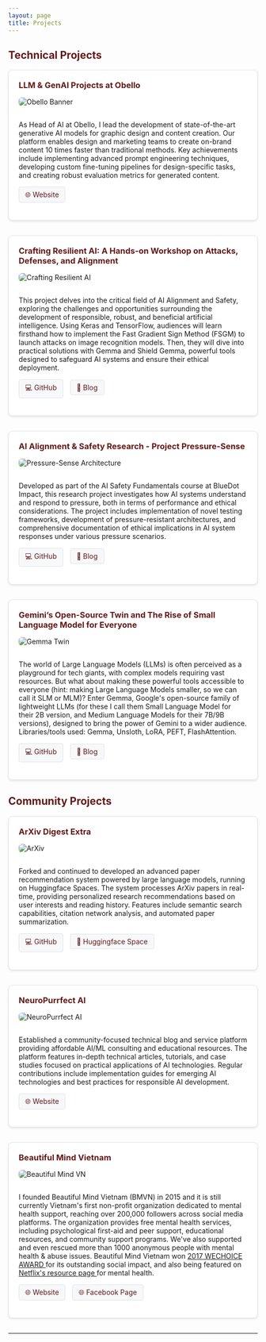 ```yaml
---
layout: page
title: Projects
---
```


<style>
.project-card {
    border: 1px solid #e1e4e8;
    border-radius: 8px;
    padding: 20px;
    margin-bottom: 30px;
    background: white;
    box-shadow: 0 2px 4px rgba(0,0,0,0.1);
}

.project-card img {
    max-width: 100%;
    height: auto;
    border-radius: 6px;
    margin-bottom: 15px;
}

.project-header {
    display: flex;
    align-items: flex-start;
    margin-bottom: 15px;
}

.project-logo {
    width: 60px;
    height: 60px;
    margin-right: 15px;
    border-radius: 8px;
}

.project-title {
    color: #631919;
    margin: 0;
}

.project-links {
    margin: 15px 0;
}

.project-links a {
    display: inline-block;
    padding: 6px 12px;
    margin-right: 10px;
    border-radius: 4px;
    background-color: #f6f8fa;
    color: #631919;
    text-decoration: none;
    font-size: 14px;
    border: 1px solid #e1e4e8;
}

.project-links a:hover {
    background-color: #631919;
    color: white;
}

h1, h2 { color: #631919; }
h3 { color: #7d3f3f; }
</style>

## Technical Projects

<div class="project-card">
    <div class="project-header">
        <h3 class="project-title">LLM & GenAI Projects at Obello</h3>
    </div>
    <img src="/assets/img/obello_banner.png" alt="Obello Banner">
    <p>As Head of AI at Obello, I lead the development of state-of-the-art generative AI models for graphic design and content creation. Our platform enables design and marketing teams to create on-brand content 10 times faster than traditional methods. Key achievements include implementing advanced prompt engineering techniques, developing custom fine-tuning pipelines for design-specific tasks, and creating robust evaluation metrics for generated content.</p>
    <div class="project-links">
        <a href="https://www.obello.com">🌐 Website</a>
    </div>
</div>

<div class="project-card">
    <div class="project-header">
        <h3 class="project-title">Crafting Resilient AI: A Hands-on Workshop on Attacks, Defenses, and Alignment
</h3>
    </div>
    <img src="/assets/img/resilient ai.jpg" alt="Crafting Resilient AI">
    <p>This project delves into the critical field of AI Alignment and Safety, exploring the challenges and opportunities surrounding the development of responsible, robust, and beneficial artificial intelligence. Using Keras and TensorFlow, audiences will learn firsthand how to implement the Fast Gradient Sign Method (FSGM) to launch attacks on image recognition models. Then,  they will dive into practical solutions with Gemma and Shield Gemma, powerful tools designed to safeguard AI systems and ensure their ethical deployment.</p>
    <div class="project-links">
        <a href="https://github.com/linhkid/GDG-DevFest-Codelab-24">💻 GitHub</a>
        <a href="https://neuropurrfectai.substack.com/p/crafting-resilient-ai-a-hands-on">📄 Blog</a>
    </div>
</div>

<div class="project-card">
    <div class="project-header">
        <h3 class="project-title">AI Alignment & Safety Research - Project Pressure-Sense</h3>
    </div>
    <img src="/assets/img/ai_alignment_24.jpg" alt="Pressure-Sense Architecture">
    <p>Developed as part of the AI Safety Fundamentals course at BlueDot Impact, this research project investigates how AI systems understand and respond to pressure, both in terms of performance and ethical considerations. The project includes implementation of novel testing frameworks, development of pressure-resistant architectures, and comprehensive documentation of ethical implications in AI system responses under various pressure scenarios.</p>
    <div class="project-links">
        <a href="https://github.com/linhkid/project-pressure-sense">💻 GitHub</a>
        <a href="https://neuropurrfectai.substack.com/p/navigating-the-complexities-of-ai">📄 Blog</a>
    </div>
</div>

<div class="project-card">
    <div class="project-header">
        <h3 class="project-title">Gemini’s Open-Source Twin and The Rise of Small Language Model for Everyone</h3>
    </div>
    <img src="/assets/img/gemma_twin.jpg" alt="Gemma Twin">
    <p>The world of Large Language Models (LLMs) is often perceived as a playground for tech giants, with complex models requiring vast resources. But what about making these powerful tools accessible to everyone (hint: making Large Language Models smaller, so we can call it SLM or MLM)? Enter Gemma, Google's open-source family of lightweight LLMs (for these I call them Small Language Model for their 2B version, and Medium Language Models for their 7B/9B versions), designed to bring the power of Gemini to a wider audience. Libraries/tools used: Gemma, Unsloth, LoRA, PEFT, FlashAttention.</p>
    <div class="project-links">
        <a href="https://github.com/linhkid/GDG-DevFest-Codelab-24">💻 GitHub</a>
        <a href="https://neuropurrfectai.substack.com/p/crafting-resilient-ai-a-hands-on">📄 Blog</a>
    </div>
</div>

## Community Projects

<div class="project-card">
    <div class="project-header">
        <h3 class="project-title">ArXiv Digest Extra</h3>
    </div>
    <img src="/assets/img/arxiv.jpeg" alt="ArXiv">
    <p>Forked and continued to developed an advanced paper recommendation system powered by large language models, running on Huggingface Spaces. The system processes ArXiv papers in real-time, providing personalized research recommendations based on user interests and reading history. Features include semantic search capabilities, citation network analysis, and automated paper summarization.</p>
    <div class="project-links">
       <a href="https://github.com/linhkid/ArxivDigest-extra">💻 GitHub</a>
       <a href="https://huggingface.co/spaces/linhkid91/ArxivDigest-extra">🤗 Huggingface Space</a>
    </div>
</div>

<div class="project-card">
    <div class="project-header">
        <h3 class="project-title">NeuroPurrfect AI</h3>
    </div>
    <img src="/assets/img/NPA.png" alt="NeuroPurrfect AI">
    <p>Established a community-focused technical blog and service platform providing affordable AI/ML consulting and educational resources. The platform features in-depth technical articles, tutorials, and case studies focused on practical applications of AI technologies. Regular contributions include implementation guides for emerging AI technologies and best practices for responsible AI development.</p>
    <div class="project-links">
        <a href="https://neuropurrfectai.substack.com/">🌐 Website</a>
    </div>
</div>


<div class="project-card">
    <div class="project-header">
        <h3 class="project-title">Beautiful Mind Vietnam</h3>
    </div>
    <img src="/assets/img/bmvn.webp" alt="Beautiful Mind VN">
    <p>I founded Beautiful Mind Vietnam (BMVN) in 2015 and it is still currently Vietnam's first non-profit organization dedicated to mental health support, reaching over 200,000 followers across social media platforms. The organization provides free mental health services, including psychological first-aid and peer support, educational resources, and community support programs. We've also supported and even rescued more than 1000 anonymous people with mental health & abuse issues. Beautiful Mind Vietnam won <a href="http://2017.wechoice.vn/de-cu-hang-muc-doi-song-gioi-tre.htm"> 2017 WECHOICE AWARD </a> for its outstanding social impact, and also being featured on <a href="https://www.wannatalkaboutit.com/vn/">Netflix's resource page </a> for mental health. </p>
    <div class="project-links">
        <a href="https://beautifulmindvn.com/">🌐 Website</a>
        <a href="https://www.facebook.com/bemind.bmvn">🌐 Facebook Page</a>
    </div>
</div>

---

<style>
@media (max-width: 768px) {
    .project-card {
        padding: 15px;
    }
    
    .project-logo {
        width: 40px;
        height: 40px;
    }
    
    .project-links a {
        margin-bottom: 8px;
    }
}
</style>
